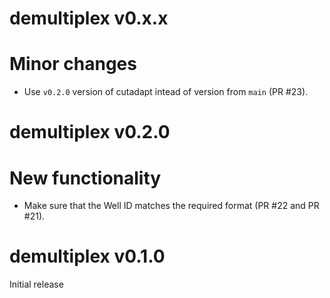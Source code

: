 # demultiplex v0.x.x

# Minor changes

* Use `v0.2.0` version of cutadapt intead of version from `main` (PR #23).

# demultiplex v0.2.0

# New functionality

* Make sure that the Well ID matches the required format (PR #22 and PR #21). 

# demultiplex v0.1.0

Initial release
